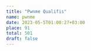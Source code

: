 ```yaml
---
title: "Pwnme Qualifis"
name: pwnme
date: 2023-05-5T01:00:27+03:00
place: 91
total: 501
draft: false
---
```

